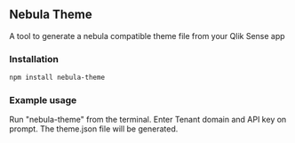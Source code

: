 ## Nebula Theme
A tool to generate a nebula compatible theme file from your Qlik Sense app

### Installation

```sh
npm install nebula-theme
```

### Example usage

Run "nebula-theme" from the terminal. Enter Tenant domain and API key on prompt. The theme.json file will be generated.